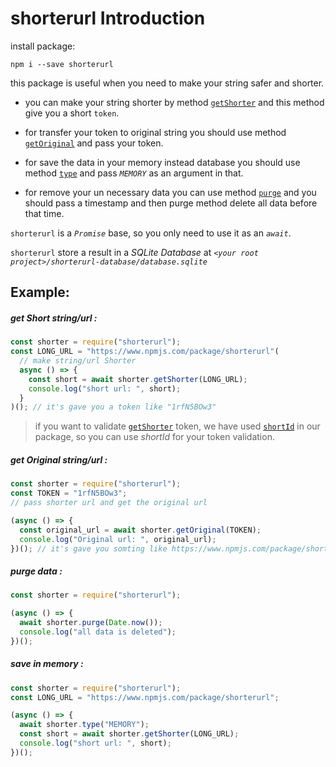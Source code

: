 # shorterurl Introduction

install package:

```
npm i --save shorterurl
```

this package is useful when you need to make your string safer and shorter.

- you can make your string shorter by method [`getShorter`](#get-short-stringurl-) and this method give you a short `token`.

- for transfer your token to original string you should use method [`getOriginal`](#get-original-stringurl-) and pass your token.

- for save the data in your memory instead database you should use method [`type`](#save-in-memory-) and pass _`MEMORY`_ as an argument in that.

- for remove your un necessary data you can use method [`purge`](#purge-data-) and you should pass a timestamp and then purge method delete all data before that time.

`shorterurl` is a _`Promise`_ base, so you only need to use it as an _`await`_.

`shorterurl` store a result in a _SQLite Database_ at _`<your root project>/shorterurl-database/database.sqlite`_

## Example:

##### get Short string/url :

```javascript
const shorter = require("shorterurl");
const LONG_URL = "https://www.npmjs.com/package/shorterurl"(
  // make string/url Shorter
  async () => {
    const short = await shorter.getShorter(LONG_URL);
    console.log("short url: ", short);
  }
)(); // it's gave you a token like "1rfN5BOw3"
```

> if you want to validate [`getShorter`](#get-shorter) token, we have used [`shortId`](https://www.npmjs.com/package/shortid) in our package, so you can use _shortId_ for your token validation.

##### get Original string/url :

```javascript
const shorter = require("shorterurl");
const TOKEN = "1rfN5BOw3";
// pass shorter url and get the original url

(async () => {
  const original_url = await shorter.getOriginal(TOKEN);
  console.log("Original url: ", original_url);
})(); // it's gave you somting like https://www.npmjs.com/package/shorterurl
```

##### purge data :

```javascript
const shorter = require("shorterurl");

(async () => {
  await shorter.purge(Date.now());
  console.log("all data is deleted");
})();
```

##### save in memory :

```javascript
const shorter = require("shorterurl");
const LONG_URL = "https://www.npmjs.com/package/shorterurl";

(async () => {
  await shorter.type("MEMORY");
  const short = await shorter.getShorter(LONG_URL);
  console.log("short url: ", short);
})();
```

